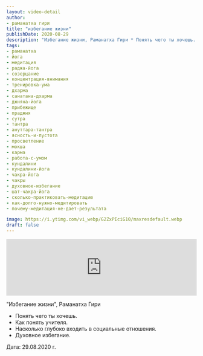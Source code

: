```yaml
---
layout: video-detail
author:
- раманатха гири
title: "избегание жизни"
publishDate: 2020-08-29
description: "Избегание жизни, Раманатха Гири * Понять чего ты хочешь. * Как понять учителя. * Насколько глубоко входить в социальные отношения. * Духовное избегание.   Дата  29.08.2020 г."
tags: 
- раманатха
- йога
- медитация
- раджа-йога
- созерцание
- концентрация-внимания
- тренировка-ума
- дхарма
- санатана-дхарма
- джняна-йога
- прибежище
- праджня
- сутра
- тантра
- ануттара-тантра
- ясность-и-пустота
- просветление
- мокша
- карма
- работа-с-умом
- кундалини
- кундалини-йога
- чакра-йога
- чакры
- духовное-избегание
- шат-чакра-йога
- сколько-практиковать-медитацию
- как-долго-нужно-медитировать
- почему-медитация-не-дает-результата

image: https://i.ytimg.com/vi_webp/G2ZxPIciG10/maxresdefault.webp
draft: false
---
```


<iframe width="100%" src="https://www.youtube.com/embed/G2ZxPIciG10" frameborder="0" allowfullscreen=""></iframe> 

 "Избегание жизни", Раманатха Гири

* Понять чего ты хочешь.
* Как понять учителя.
* Насколько глубоко входить в социальные отношения.
* Духовное избегание.

  
 Дата: 29.08.2020 г.

  

 